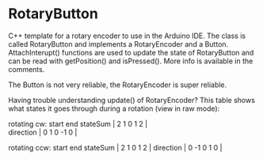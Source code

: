 # RotaryButton
C++ template for a rotary encoder to use in the Arduino IDE. The class is called RotaryButton and implements a RotaryEncoder and a Button. AttachInterupt() functions are used to update the state of RotaryButton and can be read with getPosition() and isPressed(). More info is available in the comments.

The Button is not very reliable, the RotaryEncoder is super reliable.

Having trouble understanding update() of RotaryEncoder? This table shows what states it goes through during a rotation (view in raw mode):

rotating cw:
         start              end
stateSum   |  2  1  0  1  2  |  
direction  |  0  1  0 -1  0  |  

rotating ccw:
         start              end
stateSum   |  2  1  0  1  2  |
direction  |  0 -1  0  1  0  |

